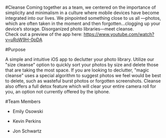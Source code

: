 #Cleanse
Coming together as a team, we centered on the importance of simplicity and minimalism in a culture where mobile devices have become integrated into our lives. We pinpointed something close to us all —photos, which are often taken in the moment and then forgotten…clogging up your device’s storage. Disorganized photo libraries—meet cleanse.
<br>
Check out a preview of the app here: https://www.youtube.com/watch?v=uRoW9H-0pDA

#Purpose

A simple and intuitive iOS app to declutter your photo library. Utilize our "size cleanse" option to quickly sort your photos by size and delete those that are taking the most space. If you are looking to declutter, "magic cleanse" uses a special algorithm to suggest photos we feel would be best to delete, such as wasteful burst photos or forgotten screenshots. Cleanse also offers a full detox feature which will clear your entire camera roll for you, an option not currently offered by the iphone.

#Team Members

- Emily Osowski

- Kevin Perkins

- Jon Schwartz
